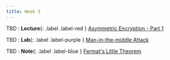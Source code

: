 ```yaml
---
title: Week 3
---
```


TBD
: **Lecture**{: .label .label-red } [Asymmetric Encryption - Part 1](#)

TBD 
: **Lab**{: .label .label-purple } [Man-in-the-middle Attack](#)

TBD 
: **Note**{: .label .label-blue } [Fermat's Little Theorem](#)
